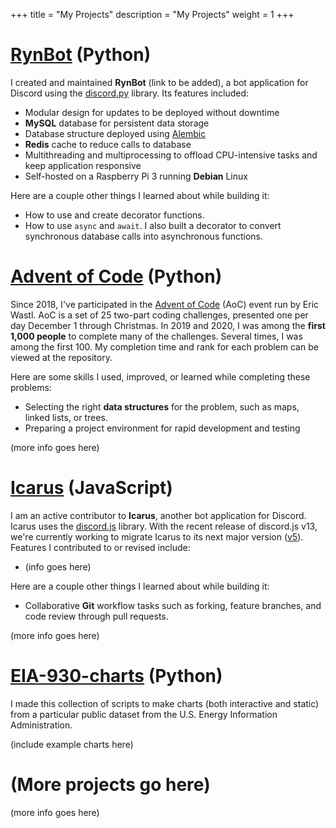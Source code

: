 +++
title = "My Projects"
description = "My Projects"
weight = 1
+++

# [RynBot](https://github.com/LaughLax/RynBot) (Python)

I created and maintained **RynBot** (link to be added), a bot application for Discord using the [discord.py](https://github.com/Rapptz/discord.py) library. Its features included:

- Modular design for updates to be deployed without downtime
- **MySQL** database for persistent data storage
- Database structure deployed using [Alembic](https://pypi.org/project/alembic/)
- **Redis** cache to reduce calls to database
- Multithreading and multiprocessing to offload CPU-intensive tasks and keep application responsive
- Self-hosted on a Raspberry Pi 3 running **Debian** Linux

Here are a couple other things I learned about while building it:

- How to use and create decorator functions.
- How to use `async` and `await`. I also built a decorator to convert synchronous database calls into asynchronous functions.

# [Advent of Code](https://github.com/LaughLax/Advent-of-Code) (Python)

Since 2018, I've participated in the [Advent of Code](https://adventofcode.com/) (AoC) event run by Eric Wastl. AoC is a set of 25 two-part coding challenges, presented one per day December 1 through Christmas. In 2019 and 2020, I was among the **first 1,000 people** to complete many of the challenges. Several times, I was among the first 100. My completion time and rank for each problem can be viewed at the repository.

Here are some skills I used, improved, or learned while completing these problems:

- Selecting the right **data structures** for the problem, such as maps, linked lists, or trees.
- Preparing a project environment for rapid development and testing

(more info goes here)

# [Icarus](https://github.com/gaiwecoor/icarus4) (JavaScript)

I am an active contributor to **Icarus**, another bot application for Discord. Icarus uses the [discord.js](https://discord.js.org/) library. With the recent release of discord.js v13, we're currently working to migrate Icarus to its next major version ([v5](https://github.com/gaiwecoor/icarus5)). Features I contributed to or revised include:

- (info goes here)

Here are a couple other things I learned about while building it:

- Collaborative **Git** workflow tasks such as forking, feature branches, and code review through pull requests.

(more info goes here)

# [EIA-930-charts](https://github.com/LaughLax/EIA-930-charts) (Python)

I made this collection of scripts to make charts (both interactive and static) from a particular public dataset from the U.S. Energy Information Administration.

(include example charts here)

# (More projects go here)

(more info goes here)